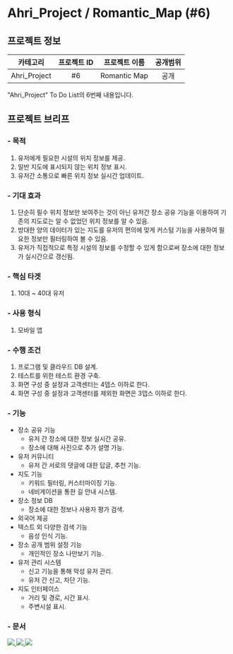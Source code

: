 # **Ahri_Project** / Romantic_Map (#6)

## 프로젝트 정보
|카테고리|프로젝트 ID|프로젝트 이름|공개범위|
|:---:|:---:|:---:|:---:|
|Ahri_Project|#6|Romantic Map|공개|

"Ahri_Project" To Do List의 6번째 내용입니다.

## 프로젝트 브리프

### - 목적
1. 유저에게 필요한 시설의 위치 정보를 제공.
2. 일반 지도에 표시되지 않는 위치 정보 표시.
3. 유저간 소통으로 빠른 위치 정보 실시간 업데이트.

### - 기대 효과
1. 단순히 필수 위치 정보만 보여주는 것이 아닌 유저간 장소 공유 기능을 이용하여 기존의 지도로는 알 수 없었던 위치 정보를 알 수 있음.
2. 방대한 양의 데이터가 있는 지도를 유저의 편의에 맞게 커스텀 기능을 사용하여 필요한 정보만 필터링하여 볼 수 있음.
3. 유저가 직접적으로 특정 시설의 정보를 수정할 수 있게 함으로써 장소에 대한 정보가 실시간으로 갱신됨.

### - 핵심 타겟
1. 10대 ~ 40대 유저

### - 사용 형식
1. 모바일 앱

### - 수행 조건
1. 프로그램 및 클라우드 DB 설계.
2. 테스트를 위한 테스트 환경 구축.
3. 화면 구성 중 설정과 고객센터는 4뎁스 이하로 한다.
4. 화면 구성 중 설정과 고객센터를 제외한 화면은 3뎁스 이하로 한다.

### - 기능
* 장소 공유 기능
  * 유저 간 장소에 대한 정보 실시간 공유.
  * 장소에 대해 사진으로 추가 설명 가능.
* 유저 커뮤니티
  * 유저 간 서로의 댓글에 대한 답글, 추천 기능.
* 지도 기능
  * 키워드 필터링, 커스터마이징 기능.
  * 네비게이션을 통한 길 안내 시스템.
* 장소 정보 DB
  * 장소에 대한 정보나 사용자 평가 검색.
* 외국어 제공
* 텍스트 외 다양한 검색 기능
  * 음성 인식 기능.
* 장소 공개 범위 설정 기능
  * 개인적인 장소 나만보기 기능.
* 유저 관리 시스템
  * 신고 기능을 통해 악성 유저 관리.
  * 유저 간 신고, 차단 기능.
* 지도 인터페이스
  * 거리 및 경로, 시간 표시.
  * 주변시설 표시.

### - 문서
<a href="https://docs.google.com/spreadsheets/d/1nEh904hfjWP3kfXu41WGr4Z9NcRg2JVtGt0FnFGhD2U/edit#gid=0" target="_blank">
  <img src="https://img.shields.io/badge/SRS-34A853?style=flat-square&logo=googlesheets&logoColor=FFFFFF"/>
</a>
<a href="https://docs.google.com/spreadsheets/d/1_wGeAE6OmdCe5b821GUyuTooV0xRWut6cA69srGbYf0/edit#gid=0" target="_blank">
  <img src="https://img.shields.io/badge/IA-34A853?style=flat-square&logo=googlesheets&logoColor=FFFFFF"/>
</a>
<a href="https://www.figma.com/file/7CN5EZ5VQVnBsLA7AqWNmm/%EC%A7%91%EB%8B%A8%EC%A7%80%EC%84%B1-%EC%A7%80%EB%8F%84-Neopi?type=design&node-id=0%3A1&mode=design&t=LvfCVeT8f208NmeU-1" target="_blank">
  <img src="https://img.shields.io/badge/Figma-F24E1E?style=flat-square&logo=figma&logoColor=FFFFFF"/>
</a>
